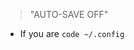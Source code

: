                                                                                             

> "AUTO-SAVE OFF"
- If you are `code ~/.config`